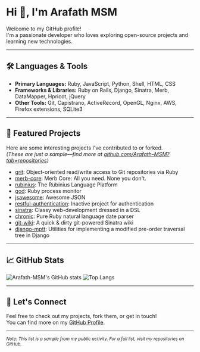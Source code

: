 # Hi 👋, I'm Arafath MSM

Welcome to my GitHub profile!  
I'm a passionate developer who loves exploring open-source projects and learning new technologies.

---

## 🛠️ Languages & Tools

- **Primary Languages:** Ruby, JavaScript, Python, Shell, HTML, CSS
- **Frameworks & Libraries:** Ruby on Rails, Django, Sinatra, Merb, DataMapper, Hpricot, jQuery
- **Other Tools:** Git, Capistrano, ActiveRecord, OpenGL, Nginx, AWS, Firefox extensions, SQLite3

---

## 🚀 Featured Projects

Here are some interesting projects I've contributed to or forked.  
*(These are just a sample—find more at [github.com/Arafath-MSM?tab=repositories](https://github.com/Arafath-MSM?tab=repositories))*

- [grit](https://github.com/mojombo/grit): Object-oriented read/write access to Git repositories via Ruby
- [merb-core](https://github.com/wycats/merb-core): Merb Core: All you need. None you don't.
- [rubinius](https://github.com/rubinius/rubinius): The Rubinius Language Platform
- [god](https://github.com/mojombo/god): Ruby process monitor
- [jsawesome](https://github.com/vanpelt/jsawesome): Awesome JSON
- [restful-authentication](https://github.com/technoweenie/restful-authentication): Inactive project for authentication
- [sinatra](https://github.com/bmizerany/sinatra): Classy web-development dressed in a DSL
- [chronic](https://github.com/mojombo/chronic): Pure Ruby natural language date parser
- [git-wiki](https://github.com/sr/git-wiki): A quick & dirty git-powered Sinatra wiki
- [django-mptt](https://github.com/brosner/django-mptt): Utilities for implementing a modified pre-order traversal tree in Django

---

## 📈 GitHub Stats

![Arafath-MSM's GitHub stats](https://github-readme-stats.vercel.app/api?username=Arafath-MSM&show_icons=true&theme=radical)
![Top Langs](https://github-readme-stats.vercel.app/api/top-langs/?username=Arafath-MSM&layout=compact&theme=radical)

---

## 💬 Let's Connect

Feel free to check out my projects, fork them, or get in touch!  
You can find more on my [GitHub Profile](https://github.com/Arafath-MSM).

---

<sup>*Note: This list is a sample from my public activity. For a full list, visit my repositories on GitHub.*</sup>
